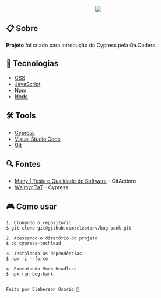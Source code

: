 <h1 align="center">
    <!-- <img src="cypress/img/cypress.svg"> -->
</h1>
<h1 align="center">
    <img src="cypress/img/register.gif">
</h1>

## 📋 Sobre

**Projeto** foi criado para introdução do Cypress pela Qa.Coders

## 🚀 Tecnologias
- [CSS](https://developer.mozilla.org/pt-BR/docs/Web/CSS)
- [JavaScript](https://developer.mozilla.org/pt-BR/docs/Aprender/JavaScript)
- [Npm](https://www.npmjs.com/)
- [Node](https://nodejs.org/en/)


## 🛠️ Tools
- [Cypress](https://www.cypress.io/)
- [Visual Studio Code](https://code.visualstudio.com)
- [Git](https://git-scm.com/)

## 🔍 Fontes

- [Many | Teste e Qualidade de Software](https://www.youtube.com/watch?v=MW0QLdZHNGw) - GitActions
- [Walmyr TaT](https://talkingabouttesting.com/) - Cypress

## 🎮 Como usar
```
1. Clonando o repositório 
$ git clone git@github.com:clestonv/bug-bank.git

2. Acessando o diretório do projeto 
$ cd cypress-techlead

3. Instalando as dependências 
$ npm -i --force

4. Executando Modo Headless
$ npx run bug-bank


Feito por Cleberson Osorio 🌊

